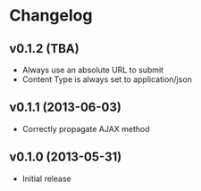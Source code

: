 # Changelog

## v0.1.2 (TBA)
  - Always use an absolute URL to submit
  - Content Type is always set to application/json

## v0.1.1 (2013-06-03)
  - Correctly propagate AJAX method

## v0.1.0 (2013-05-31)
  - Initial release
